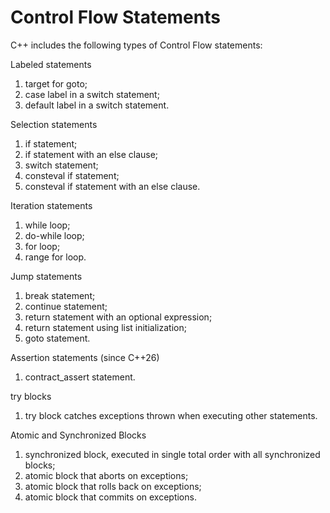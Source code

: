 # Control Flow Statements

C++ includes the following types of Control Flow statements:

Labeled statements
1) target for goto;
2) case label in a switch statement;
3) default label in a switch statement.


Selection statements
1) if statement;
2) if statement with an else clause;
3) switch statement;
4) consteval if statement;
5) consteval if statement with an else clause.

Iteration statements
1) while loop;
2) do-while loop;
3) for loop;
4) range for loop.

Jump statements
1) break statement;
2) continue statement;
3) return statement with an optional expression;
4) return statement using list initialization;
5) goto statement.

Assertion statements (since C++26)
1) contract_assert statement.


try blocks
1) try block catches exceptions thrown when executing other statements.

Atomic and Synchronized Blocks
1) synchronized block, executed in single total order with all synchronized blocks;
2) atomic block that aborts on exceptions;
3) atomic block that rolls back on exceptions;
4) atomic block that commits on exceptions.
